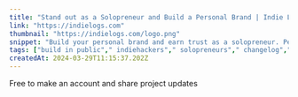 ```yaml
---
title: "Stand out as a Solopreneur and Build a Personal Brand | Indie Logs"
link: "https://indielogs.com"
thumbnail: "https://indielogs.com/logo.png"
snippet: "Build your personal brand and earn trust as a solopreneur. Perfect for bootstrapped founders who build in public."
tags: ["build in public"," indiehackers"," solopreneurs"," changelog"," storytelling"]
createdAt: 2024-03-29T11:15:37.202Z
---
```

Free to make an account and share project updates 
